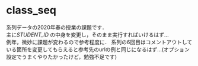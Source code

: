 # class_seq

系列データの2020年春の授業の課題です．<br>
主に*STUDENT_ID* の中身を変更し，そのまま実行すればいけるはず... <br>
例年，微妙に課題が変わるので参考程度に．
系列の6回目はコメントアウトしている箇所を変更してもらえると参考先のurlの例と同じになるはず...(オプション設定でうまくやりたかったけど，勉強不足です)
